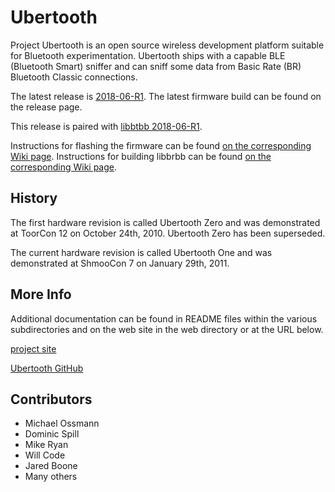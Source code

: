 Ubertooth
=========

Project Ubertooth is an open source wireless development platform
suitable for Bluetooth experimentation. Ubertooth ships with a capable
BLE (Bluetooth Smart) sniffer and can sniff some data from Basic Rate
(BR) Bluetooth Classic connections.

The latest release is [2018-06-R1](https://github.com/greatscottgadgets/ubertooth/releases/tag/2018-06-R1).
The latest firmware build can be found on the release page.

This release is paired with [libbtbb 2018-06-R1](https://github.com/greatscottgadgets/libbtbb/releases/tag/2018-06-R1).

Instructions for flashing the firmware can be found [on the corresponding Wiki page](https://github.com/greatscottgadgets/ubertooth/wiki/Firmware).
Instructions for building libbrbb can be found [on the corresponding Wiki page](https://github.com/greatscottgadgets/ubertooth/wiki/Build-Guide).

History
-------

The first hardware revision is called Ubertooth Zero and was demonstrated at
ToorCon 12 on October 24th, 2010.  Ubertooth Zero has been superseded.

The current hardware revision is called Ubertooth One and was demonstrated at
ShmooCon 7 on January 29th, 2011.

More Info
---------

Additional documentation can be found in README files within the various
subdirectories and on the web site in the web directory or at the URL below.

[project site](http://ubertooth.sourceforge.net/)

[Ubertooth GitHub](https://github.com/greatscottgadgets/ubertooth)

Contributors
------------

 - Michael Ossmann
 - Dominic Spill
 - Mike Ryan
 - Will Code
 - Jared Boone
 - Many others
